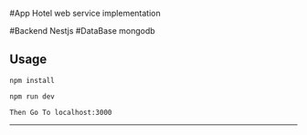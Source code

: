 #App
Hotel web service implementation

#Backend
Nestjs
#DataBase 
mongodb

## Usage

```
npm install

npm run dev

Then Go To localhost:3000
```

---